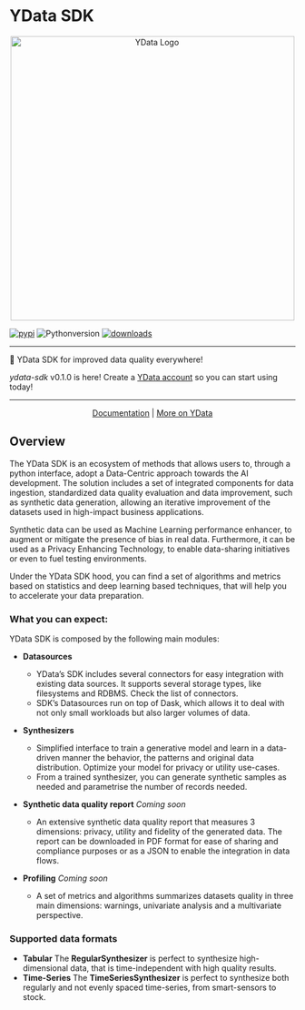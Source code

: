 # YData SDK

<p></p>
<p align="center"><img width="500" src="https://assets.ydata.ai/sdk/logo_SDK_col_red_black.png" alt="YData Logo"></p>
<p></p>

[![pypi](https://img.shields.io/pypi/v/ydata-sdk)](https://pypi.org/project/ydata-sdk)
![Pythonversion](https://img.shields.io/badge/python-3.8%20%7C%203.9%20%7C%203.10-blue)
[![downloads](https://pepy.tech/badge/ydata-sdk/month)](https://pepy.tech/project/ydata-sdk)

---
🎊 YData SDK for improved data quality everywhere!
    
*ydata-sdk* v0.1.0 is here! Create a [YData account](https://ydata.ai/ydata-fabric-free-trial) so you can start using today!

---

<p align="center">
  <a href="https://docs.sdk.ydata.ai">Documentation</a>
  |
  <a href="ydata.ai/">More on YData</a>
</p>


## Overview

The YData SDK is an ecosystem of methods that allows users to, through a python interface, adopt a Data-Centric approach towards the AI development. The solution includes a set of integrated components for data ingestion, standardized data quality evaluation and data improvement, such as synthetic data generation, allowing an iterative improvement of the datasets used in high-impact business applications.

Synthetic data can be used as Machine Learning performance enhancer, to augment or mitigate the presence of bias in real data. Furthermore, it can be used as a Privacy Enhancing Technology, to enable data-sharing initiatives or even to fuel testing environments.

Under the YData SDK hood, you can find a set of algorithms and metrics based on statistics and deep learning based techniques, that will help you to accelerate your data preparation. 

### What you can expect:

YData SDK is composed by the following main modules:

- **Datasources**
  - YData’s SDK includes several connectors for easy integration with existing data sources. It supports several storage types, like filesystems and RDBMS. Check the list of connectors. 
  - SDK’s Datasources run on top of Dask, which allows it to deal with not only small workloads but also larger volumes of data.

- **Synthesizers** 
  - Simplified interface to train a generative model and learn in a data-driven manner the behavior, the patterns and original data distribution. Optimize your model for privacy or utility use-cases. 
  - From a trained synthesizer, you can generate synthetic samples as needed and parametrise the number of records needed.

- **Synthetic data quality report** *Coming soon*
  - An extensive synthetic data quality report that measures 3 dimensions: privacy, utility and fidelity of the generated data. The report can be downloaded in PDF format for ease of sharing and compliance purposes or as a JSON to enable the integration in data flows.

- **Profiling** *Coming soon*
  - A set of metrics and algorithms summarizes datasets quality in three main dimensions: warnings, univariate analysis and a multivariate perspective.

### Supported data formats

- **Tabular**
The **RegularSynthesizer** is perfect to synthesize high-dimensional data, that is time-independent with high quality results.
- **Time-Series**
The **TimeSeriesSynthesizer** is perfect to synthesize both regularly and not evenly spaced time-series, from smart-sensors to stock. 
